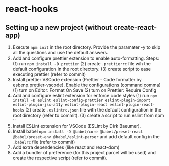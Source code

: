 # react-hooks

## Setting up a new project (without create-react-app)

1. Execute `npm init` in the root directory. Provide the paramater -y to skip all the questions and use the default answers.
2. Add and configure prettier extension to enable auto-formatting. Steps: (1) run `npm install -D prettier` (2) create `.prettierrc` file wih the default configuration in the root directory. (3) create script to ease executing prettier (refer to commit)
3. Install prettier VSCode extension (Prettier - Code formatter by esbenp.prettier-vscode). Enable the configurations (command comma) (1) turn on Editor: Format On Save (2) turn on Prettier: Require Config
4. Add and configure eslint extension for enforce code styles (1) run `npm install -D eslint eslint-config-prettier eslint-plugin-import eslint-plugin-jsx-a11y eslint-plugin-react eslint-plugin-react-hooks` (2) create `.eslintrc.json` file with the default configuration in the root directory (refer to commit). (3) create a script to run eslint from npm ``
5. Install ESLint extension for VSCode (ESLint by Dirk Baeumer).
6. Install babel `npm install -D @babel/core @babel/preset-react @babel/preset-env @babel/eslint-parser` and add default config in the `.babelrc` file (refer to commit)
7. Add extra dependencies (like react and react-dom)
8. Add a bundler of preference (for this project parcel will be used) and create the respective script (refer to commit).
